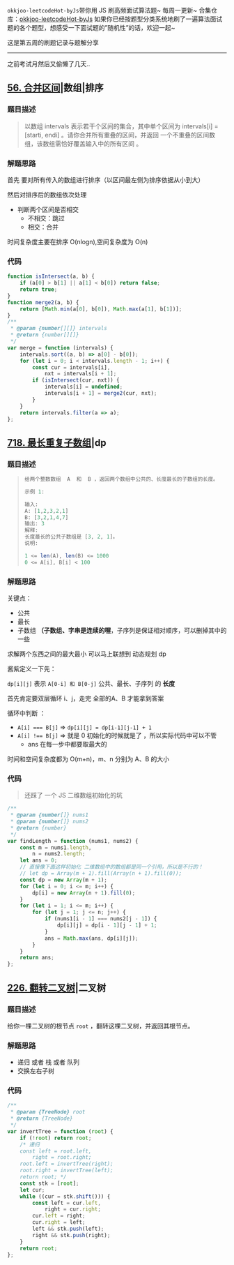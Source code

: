 `okkjoo-leetcodeHot-byJs`带你用 JS 刷高频面试算法题~ 每周一更新~ 合集仓库：[okkjoo-leetcodeHot-byJs](https://github.com/okkjoo/okkjoo-leetcodeHot-byJs)
如果你已经按题型分类系统地刷了一遍算法面试题的各个题型，想感受一下面试题的”随机性”的话，欢迎一起~



这是第五周的刷题记录与题解分享

---

之前考试月然后又偷懒了几天..



## [56. 合并区间](https://leetcode-cn.com/problems/merge-intervals)|数组|排序

### 题目描述

> 以数组 intervals 表示若干个区间的集合，其中单个区间为 intervals[i] = [starti, endi] 。请你合并所有重叠的区间，并返回 一个不重叠的区间数组，该数组需恰好覆盖输入中的所有区间 。

### 解题思路

首先 要对所有传入的数组进行排序（以区间最左侧为排序依据从小到大）

然后对排序后的数组依次处理

- 判断两个区间是否相交
  - 不相交：跳过
  - 相交：合并

时间复杂度主要在排序 O(nlogn),空间复杂度为 O(n)

### 代码

```js
function isIntersect(a, b) {
	if (a[0] > b[1] || a[1] < b[0]) return false;
	return true;
}
function merge2(a, b) {
	return [Math.min(a[0], b[0]), Math.max(a[1], b[1])];
}
/**
 * @param {number[][]} intervals
 * @return {number[][]}
 */
var merge = function (intervals) {
	intervals.sort((a, b) => a[0] - b[0]);
	for (let i = 0; i < intervals.length - 1; i++) {
		const cur = intervals[i],
			nxt = intervals[i + 1];
		if (isIntersect(cur, nxt)) {
			intervals[i] = undefined;
			intervals[i + 1] = merge2(cur, nxt);
		}
	}
	return intervals.filter(a => a);
};
```



## [718. 最长重复子数组](https://leetcode-cn.com/problems/maximum-length-of-repeated-subarray)|dp

### 题目描述

> ```js
> 给两个整数数组  A  和  B ，返回两个数组中公共的、长度最长的子数组的长度。
> 
> 示例 1:
> 
> 输入:
> A: [1,2,3,2,1]
> B: [3,2,1,4,7]
> 输出: 3
> 解释:
> 长度最长的公共子数组是 [3, 2, 1]。
> 说明:
> 
> 1 <= len(A), len(B) <= 1000
> 0 <= A[i], B[i] < 100
> ```

### 解题思路

关键点：

- 公共
- 最长
- 子数组 **（子数组、字串是连续的喔**，子序列是保证相对顺序，可以删掉其中的一些

求解两个东西之间的最大最小  可以马上联想到 动态规划 dp

酱紫定义一下先：

`dp[i][j]` 表示 `A[0-i] 和 B[0-j]` 公共、最长、子序列  的 **长度**

首先肯定要双层循环  i、j，走完 全部的A、B 才能拿到答案

循环中判断 ：

- `A[i] === B[j]` => `dp[i][j] = dp[i-1][j-1] + 1 `
- `A[i] !== B[j]` => 就是 0  初始化的时候就是了 ，所以实际代码中可以不管
  - ans 在每一步中都要取最大的



时间和空间复杂度都为 O(m+n)，m、n 分别为 A、B 的大小



### 代码

> 还踩了 一个 JS 二维数组初始化的坑

```js
/**
 * @param {number[]} nums1
 * @param {number[]} nums2
 * @return {number}
 */
var findLength = function (nums1, nums2) {
	const m = nums1.length,
		n = nums2.length;
	let ans = 0;
	// 直接像下面这样初始化 二维数组中的数组都是同一个引用，所以是不行的！
	// let dp = Array(m + 1).fill(Array(n + 1).fill(0));
	const dp = new Array(m + 1);
	for (let i = 0; i <= m; i++) {
		dp[i] = new Array(n + 1).fill(0);
	}
	for (let i = 1; i <= m; i++) {
		for (let j = 1; j <= n; j++) {
			if (nums1[i - 1] === nums2[j - 1]) {
				dp[i][j] = dp[i - 1][j - 1] + 1;
			}
			ans = Math.max(ans, dp[i][j]);
		}
	}
	return ans;
};
```

## [226. 翻转二叉树](https://leetcode-cn.com/problems/invert-binary-tree)|二叉树

### 题目描述

给你一棵二叉树的根节点 `root` ，翻转这棵二叉树，并返回其根节点。

### 解题思路

- 递归 或者 栈 或者 队列
- 交换左右子树

### 代码

```js
/**
 * @param {TreeNode} root
 * @return {TreeNode}
 */
var invertTree = function (root) {
	if (!root) return root;
	/* 递归
	const left = root.left,
		right = root.right;
	root.left = invertTree(right);
	root.right = invertTree(left);
	return root; */
	const stk = [root];
	let cur;
	while ((cur = stk.shift())) {
		const left = cur.left,
			right = cur.right;
		cur.left = right;
		cur.right = left;
		left && stk.push(left);
		right && stk.push(right);
	}
	return root;
};
```

